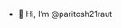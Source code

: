 - 👋 Hi, I’m @paritosh21raut
<!---
paritosh21raut/paritosh21raut is a ✨ special ✨ repository because its `README.md` (this file) appears on your GitHub profile.
You can click the Preview link to take a look at your changes.
--->
